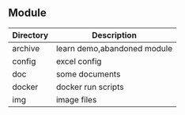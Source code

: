 

## Module
| Directory | Description                 |
|-----------|-----------------------------|
| archive   | learn demo,abandoned module |
| config    | excel config                |
| doc       | some documents              |
| docker    | docker run scripts          |
| img       | image files                 |





